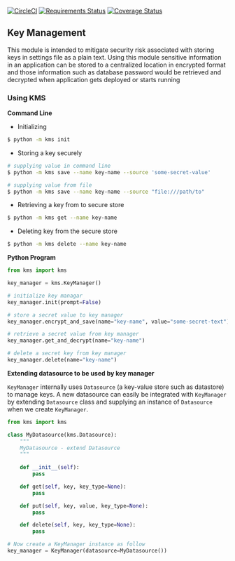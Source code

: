 [![CircleCI](https://circleci.com/gh/shamshad-npti/key-management-python.svg?style=svg)](https://circleci.com/gh/shamshad-npti/key-management-python) [![Requirements Status](https://requires.io/github/shamshad-npti/key-management-python/requirements.svg?branch=master)](https://requires.io/github/shamshad-npti/key-management-python/requirements/?branch=master) [![Coverage Status](https://coveralls.io/repos/github/shamshad-npti/key-management-python/badge.svg?branch=master)](https://coveralls.io/github/shamshad-npti/key-management-python?branch=master)


## Key Management
This module is intended to mitigate security risk associated with storing keys in settings file as a plain text. Using this module sensitive information in an application can be stored to a centralized location in encrypted format and those information such as database password would be retrieved and decrypted when application gets deployed or starts running

### Using KMS

**Command Line**

* Initializing

```bash
$ python -m kms init
```

* Storing a key securely

```bash
# supplying value in command line
$ python -m kms save --name key-name --source 'some-secret-value'

# supplying value from file
$ python -m kms save --name key-name --source "file:///path/to"
```

* Retrieving a key from to secure store

```bash
$ python -m kms get --name key-name
```

* Deleting key from the secure store

```bash
$ python -m kms delete --name key-name
```

**Python Program**

```python
from kms import kms

key_manager = kms.KeyManager()

# initialize key managar
key_manager.init(prompt=False)

# store a secret value to key manager
key_manager.encrypt_and_save(name="key-name", value="some-secret-text")

# retrieve a secret value from key manager
key_manager.get_and_decrypt(name="key-name")

# delete a secret key from key manager
key_manager.delete(name="key-name")
```

**Extending datasource to be used by key manager**

`KeyManager` internally uses `Datasource` (a key-value store such as datastore) to manage keys.
A new datasource can easily be integrated with `KeyManager` by extending `Datasource` class and supplying an instance of `Datasource` when we create `KeyManager`.

```python
from kms import kms

class MyDatasource(kms.Datasource):
    """
    MyDatasource - extend Datasource
    """
    
    def __init__(self):
        pass

    def get(self, key, key_type=None):
        pass

    def put(self, key, value, key_type=None):
        pass

    def delete(self, key, key_type=None):
        pass

# Now create a KeyManager instance as follow
key_manager = KeyManager(datasource=MyDatasource())
```